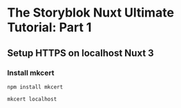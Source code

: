 # The Storyblok Nuxt Ultimate Tutorial: Part 1

## Setup HTTPS on localhost Nuxt 3 

### Install mkcert
```
npm install mkcert
```

```
mkcert localhost
```